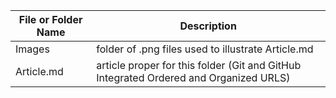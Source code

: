| File or Folder Name | Description                                                                           |
| ------------------- | -----------                                                                           |
| Images              | folder of .png files used to illustrate Article.md                                    |
| Article.md          | article proper for this folder (Git and GitHub Integrated Ordered and Organized URLS) |
